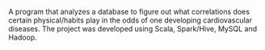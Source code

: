 A program that analyzes a database to figure out what correlations does certain physical/habits play in the odds of one developing cardiovascular diseases. The project was 
developed using Scala, Spark/Hive, MySQL and Hadoop.

